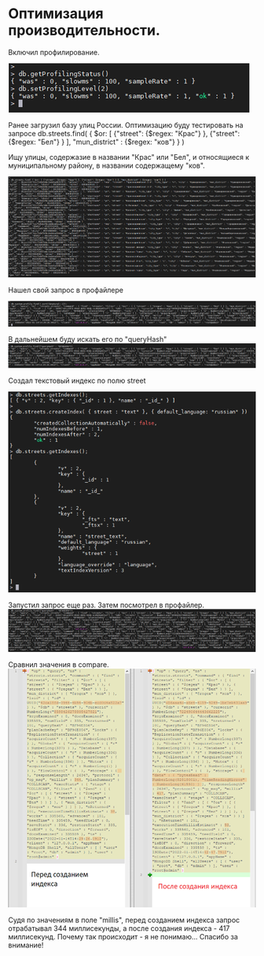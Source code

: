 # Оптимизация производительности.

Включил профилирование.

![alt text](https://github.com/kot-mechanic/mongodb_otus/blob/main/screen/2022-01-14%2017_29_06-Window.png)

Ранее загрузил базу улиц России.
Оптимизацию буду тестировать на запросе 
db.streets.find( { $or: [ {"street": {$regex: "Крас"} }, {"street": {$regex: "Бел"} } ], "mun_district" : {$regex: "ков"} } )

Ищу улицы, содержазие в названии "Крас" или "Бел", и относящиеся к муниципальному району, в названии содержащему "ков".

![alt text](https://github.com/kot-mechanic/mongodb_otus/blob/main/screen/2022-01-14%2017_29_41-Window.png)

Нашел свой запрос в профайлере

![alt text](https://github.com/kot-mechanic/mongodb_otus/blob/main/screen/2022-01-14%2017_30_00-Window.png)

В дальнейшем буду искать его по "queryHash"
![alt text](https://github.com/kot-mechanic/mongodb_otus/blob/main/screen/2022-01-14%2017_33_43-Window.png)

Создал текстовый индекс по полю street

![alt text](https://github.com/kot-mechanic/mongodb_otus/blob/main/screen/2022-01-14%2017_40_49-Window.png)

Запустил запрос еще раз.
Затем посмотрел в профайлер.
![alt text](https://github.com/kot-mechanic/mongodb_otus/blob/main/screen/2022-01-14%2018_13_50-Window.png)

Сравнил значения в compare. 
![alt text](https://github.com/kot-mechanic/mongodb_otus/blob/main/screen/2022-01-14%2017_46_38-Window.png)

Судя по значениям в поле "millis", перед созданием индекса запрос отрабатывал 344 миллисекунды, а после создания индекса - 417 миллисекунд. Почему так происходит - я не понимаю... Спасибо за внимание!
